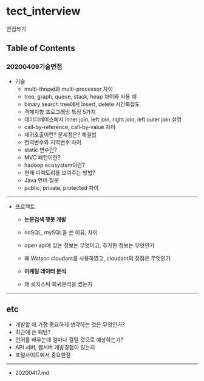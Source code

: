 # tect_interview
면접복기

## Table of Contents
### **20200409기술면접**
+ 기술
  + multi-thread와 multi-processor 차이
  + tree, graph, queue, stack, heap 차이와 사용 예
  + binary search tree에서 insert, delete 시간복잡도
  + 객체지향 프로그래밍 특징 5가지
  + 데이터베이스에서 inner join, left join, right join, left outer join 설명
  + call-by-reference, call-by-value 차이
  + 재귀호출이란? 문제점은? 해결법
  + 전역변수와 지역변수 차이
  + static 변수란?
  + MVC 패턴이란?
  + hadoop ecosystem이란?
  + 현재 디렉토리를 보여주는 방법?
  + Java 언어 질문
  + public, private, protected 차이
---------------
+ 프로젝트
  + **논문검색 챗봇 개발**
  + noSQL, mySQL을 쓴 이유, 차이
  + open api에 있는 정보는 무엇이고, 추가한 정보는 무엇인가
  + 왜 Watson cloudant를 사용하였고, cloudant의 장점은 무엇인가

  + **마케팅 데이터 분석**
  + 왜 로지스틱 회귀분석을 썼는지

   
----------------
## **etc**

  + 개발할 때 가장 중요하게 생각하는 것은 무엇인가?
  + 최근에 쓴 패턴?
  + 언어를 배우는데 얼마나 걸릴 것으로 예상하는가?
  + API 서버, 웹서버 개발경험이 있는지
  + 포털사이트에서 중요한점
---------------
+ 20200417.md
